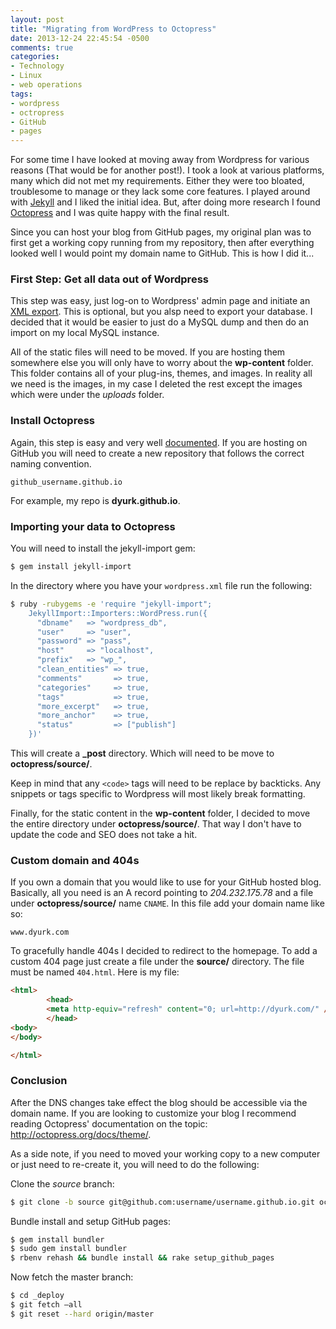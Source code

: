 ```yaml
---
layout: post
title: "Migrating from WordPress to Octopress"
date: 2013-12-24 22:45:54 -0500
comments: true
categories:
- Technology
- Linux
- web operations
tags:
- wordpress
- octropress
- GitHub
- pages
---
```


For some time I have looked at moving away from Wordpress for various reasons (That would be for another post!). I took a look at various platforms, many which did not met my requirements. Either they were too bloated, troublesome to manage or they lack some core features. I played around with <a href="http://jekyllrb.com/">Jekyll</a> and I liked the initial idea. But, after doing more research I found <a href="http://octopress.org/">Octopress</a> and I was quite happy with the final result.

Since you can host your blog from GitHub pages, my original plan was to first get a working copy running from my repository, then  after everything looked well I would point my domain name to GitHub. This is how I did it...

<h3>First Step: Get all data out of Wordpress</h3>
This step was easy, just log-on to Wordpress' admin page and initiate an <a href="http://en.blog.wordpress.com/2006/06/12/xml-import-export/">XML export</a>. This is optional, but you alsp need to export your database. I decided that it would be easier to just do a MySQL dump and then do an import on my local MySQL instance.

All of the static files will need to be moved. If you are hosting them somewhere else you will only have to worry about the <strong>wp-content</strong> folder. This folder contains all of your plug-ins, themes, and images. In reality all we need is the images, in my case I deleted the rest except the images which were under the <em>uploads</em> folder.

<h3>Install Octopress</h3>
Again, this step is easy and very well <a href="http://octopress.org/docs/setup/">documented</a>. If you are hosting on GitHub you will need to create a new repository that follows the correct naming convention.

```
github_username.github.io
```

For example, my repo is <strong>dyurk.github.io</strong>.

<h3>Importing your data to Octopress</h3>

You will need to install the jekyll-import gem:
```bash
$ gem install jekyll-import
```

In the directory where you have your `wordpress.xml` file run the following:

```bash
$ ruby -rubygems -e 'require "jekyll-import";
    JekyllImport::Importers::WordPress.run({
      "dbname"   => "wordpress_db",
      "user"     => "user",
      "password" => "pass",
      "host"     => "localhost",
      "prefix"   => "wp_",
      "clean_entities" => true,
      "comments"       => true,
      "categories"     => true,
      "tags"           => true,
      "more_excerpt"   => true,
      "more_anchor"    => true,
      "status"         => ["publish"]
    })'
```
This will create a <strong>_post</strong> directory. Which will need to be move to <strong>octopress/source/</strong>.

Keep in mind that any `<code>` tags will need to be replace by backticks. Any snippets or tags specific to Wordpress will most likely break formatting.

Finally, for the static content in the <strong>wp-content</strong> folder, I decided to move the entire directory under <strong>octopress/source/</strong>. That way I don't have to update the code and SEO does not take a hit.

<h3>Custom domain and 404s</h3>

If you own a domain that you would like to use for your GitHub hosted blog. Basically, all you need is an A record pointing to <em>204.232.175.78</em> and a file under <strong>octopress/source/</strong> name `CNAME`. In this file add your domain name like so:

```console .../octopress/source/CNAME
www.dyurk.com
```

To gracefully handle 404s I decided to redirect to the homepage. To add a custom 404 page just create a file under the <strong>source/</strong> directory. The file must be named `404.html`. Here is my file:

```html .../octopress/source/404.html
<html>
        <head>
        <meta http-equiv="refresh" content="0; url=http://dyurk.com/" />
        </head>
<body>
</body>

</html>
```

<h3>Conclusion</h3>

After the DNS changes take effect the blog should be accessible via the domain name. If you are looking to customize your blog I recommend reading Octopress' documentation on the topic: http://octopress.org/docs/theme/. 

As a side note, if you need to moved your working copy to a new computer or just need to re-create it, you will need to do the following:

Clone the <em>source</em> branch:
```bash
$ git clone -b source git@github.com:username/username.github.io.git octopress 
```
Bundle install and setup GitHub pages:
```bash
$ gem install bundler
$ sudo gem install bundler
$ rbenv rehash && bundle install && rake setup_github_pages
```
Now fetch the master branch:
```bash
$ cd _deploy
$ git fetch —all
$ git reset --hard origin/master
```   




